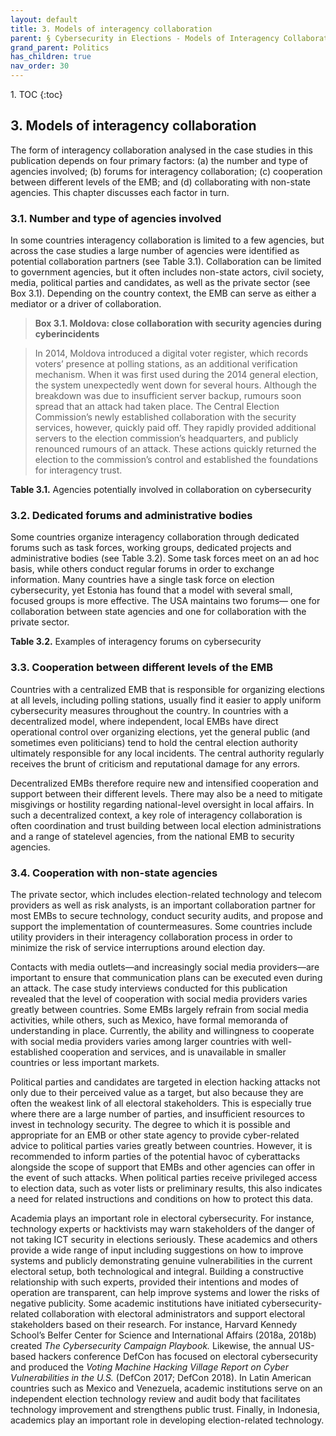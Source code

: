```yaml
---
layout: default
title: 3. Models of interagency collaboration 
parent: § Cybersecurity in Elections - Models of Interagency Collaboration  
grand_parent: Politics 
has_children: true
nav_order: 30 
---
```

<style>
.dont-break-out {
  /* These are technically the same, but use both */
  overflow-wrap: break-word;
  word-wrap: break-word;

  -ms-word-break: break-all;
  /* This is the dangerous one in WebKit, as it breaks things wherever */
  word-break: break-all;
  /* Instead use this non-standard one: */
  word-break: break-word;
}
</style>

<div class="dont-break-out" markdown="1">
1. TOC
{:toc}

## 3. Models of interagency collaboration
The form of interagency collaboration analysed in the case studies in this publication depends on four primary factors: (a) the number and type of agencies involved; (b) forums  for interagency collaboration; (c) cooperation  between different levels of the EMB; and (d) collaborating with non-state agencies. This chapter discusses each factor in turn.

### 3.1. Number and type of agencies involved
In some countries interagency collaboration is limited to a few agencies, but across the case studies a large number of agencies were identified as potential collaboration partners (see Table 3.1). Collaboration can be limited to government agencies, but it often includes non-state actors, civil society, media, political parties and candidates, as well as the private sector (see Box 3.1). Depending on the country context, the EMB can serve as either a mediator or a driver of collaboration.

> **Box 3.1. Moldova: close collaboration with security agencies during cyberincidents**

>In 2014, Moldova introduced a digital voter register, which records voters’ presence at polling stations, as an additional verification mechanism. When it was first used during the 2014 general election, the system unexpectedly went down for several hours. Although the breakdown was due to insufficient server backup, rumours soon spread that an attack had taken place. The Central Election Commission’s newly established collaboration with the security services, however, quickly paid off. They rapidly provided additional servers to the election commission’s headquarters, and publicly renounced rumours of an attack. These actions quickly returned the election to the commission’s control and established the foundations for interagency trust.

**Table 3.1.** Agencies potentially involved in collaboration on cybersecurity


### 3.2. Dedicated forums and administrative bodies
Some countries organize interagency collaboration through dedicated forums such as task forces, working groups, dedicated projects and administrative bodies (see Table 3.2). Some task forces meet on an ad hoc basis, while others conduct regular forums in order to exchange information. Many countries have a single task force on election cybersecurity, yet Estonia has found that a model with several small, focused groups is more effective. The USA maintains two forums— one for collaboration between state agencies and one for collaboration with the private sector.

**Table 3.2.** Examples of interagency forums on cybersecurity

### 3.3. Cooperation between different levels of the EMB
Countries with a centralized EMB that is responsible for organizing elections at all levels, including polling stations, usually find it easier to apply uniform cybersecurity measures throughout the country. In countries with a decentralized model, where independent, local EMBs have direct operational control over organizing elections, yet the general public (and sometimes even politicians) tend to hold the central election authority ultimately responsible for any local incidents. The central authority regularly receives the brunt of criticism and reputational damage for any errors.

Decentralized EMBs therefore require new and intensified cooperation and support between their different levels. There may also be a need to mitigate misgivings or hostility regarding national-level oversight in local affairs. In such a decentralized context, a key role of interagency collaboration is often coordination and trust building between local election administrations and a range of statelevel agencies, from the national EMB to security agencies.

### 3.4. Cooperation with non-state agencies
The private sector, which includes election-related technology and telecom providers as well as risk analysts, is an important collaboration partner for most EMBs to secure technology, conduct security audits, and propose and support the implementation of countermeasures. Some countries include utility providers in their interagency collaboration process in order to minimize the risk of service interruptions around election day.

Contacts with media outlets—and increasingly social media providers—are important to ensure that communication plans can be executed even during an attack. The case study interviews conducted for this publication revealed that the level of cooperation with social media providers varies greatly between countries. Some EMBs largely refrain from social media activities, while others, such as Mexico, have formal memoranda of understanding in place. Currently, the ability and willingness to cooperate with social media providers varies among larger countries with well-established cooperation and services, and is unavailable in smaller countries or less important markets.

Political parties and candidates are targeted in election hacking attacks not only due to their perceived value as a target, but also because they are often the weakest link of all electoral stakeholders. This is especially true where there are a large number of parties, and insufficient resources to invest in technology security. The degree to which it is possible and appropriate for an EMB or other state agency to provide cyber-related advice to political parties varies greatly between countries. However, it is recommended to inform parties of the potential havoc of cyberattacks alongside the scope of support that EMBs and other agencies can offer in the event of such attacks. When political parties receive privileged access to election data, such as voter lists or preliminary results, this also indicates a need for related instructions and conditions on how to protect this data.

Academia plays an important role in electoral cybersecurity. For instance, technology experts or hacktivists may warn stakeholders of the danger of not taking ICT security in elections seriously. These academics and others provide a wide range of input including suggestions on how to improve systems and publicly demonstrating genuine vulnerabilities in the current electoral setup, both technological and integral. Building a constructive relationship with such experts, provided their intentions and modes of operation are transparent, can help improve systems and lower the risks of negative publicity. Some academic institutions have initiated cybersecurity-related collaboration with electoral administrators and support electoral stakeholders based on their research. For instance, Harvard Kennedy School’s Belfer Center for Science and International Affairs (2018a, 2018b) created *The Cybersecurity Campaign Playbook.* Likewise, the annual US-based hackers conference DefCon has focused on electoral cybersecurity and produced the *Voting Machine Hacking Village Report on Cyber Vulnerabilities in the U.S.* (DefCon 2017; DefCon 2018). In Latin American countries such as Mexico and Venezuela, academic institutions serve on an independent election technology review and audit body that facilitates technology improvement and strengthens public trust. Finally, in Indonesia, academics play an important role in developing election-related technology.

</div>
